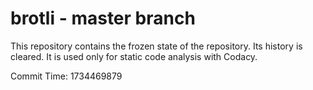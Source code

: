 # brotli - master branch

This repository contains the frozen state of the repository.
Its history is cleared. It is used only for static code
analysis with Codacy.

Commit Time: 1734469879